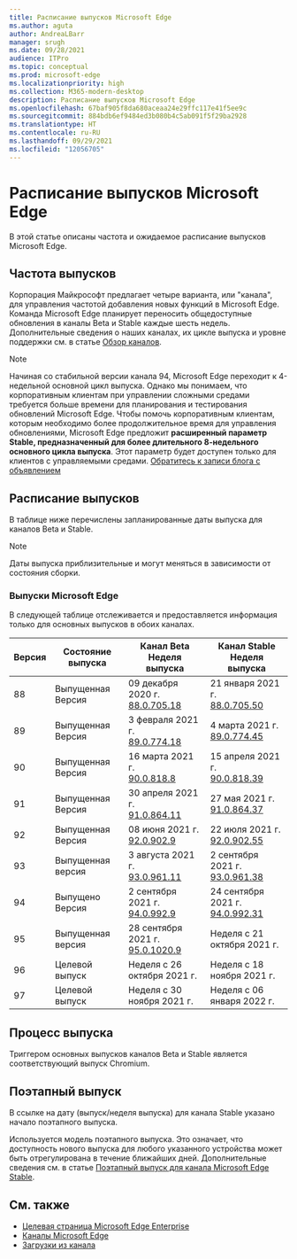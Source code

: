 ```yaml
---
title: Расписание выпусков Microsoft Edge
ms.author: aguta
author: AndreaLBarr
manager: srugh
ms.date: 09/28/2021
audience: ITPro
ms.topic: conceptual
ms.prod: microsoft-edge
ms.localizationpriority: high
ms.collection: M365-modern-desktop
description: Расписание выпусков Microsoft Edge
ms.openlocfilehash: 67baf905f8da680aceaa24e29ffc117e41f5ee9c
ms.sourcegitcommit: 884bdb6ef9484ed3b080b4c5ab091f5f29ba2928
ms.translationtype: HT
ms.contentlocale: ru-RU
ms.lasthandoff: 09/29/2021
ms.locfileid: "12056705"
---
```

# <a name="microsoft-edge-release-schedule"></a>Расписание выпусков Microsoft Edge

В этой статье описаны частота и ожидаемое расписание выпусков Microsoft Edge.

## <a name="release-cadence"></a>Частота выпусков

Корпорация Майкрософт предлагает четыре варианта, или "канала", для управления частотой добавления новых функций в Microsoft Edge. Команда Microsoft Edge планирует переносить общедоступные обновления в каналы Beta и Stable каждые шесть недель. Дополнительные сведения о наших каналах, их цикле выпуска и уровне поддержки см. в статье [Обзор каналов](./microsoft-edge-channels.md#channel-overview).

> [!NOTE]
> Начиная со стабильной версии канала 94, Microsoft Edge переходит к 4-недельной основной цикл выпуска. Однако мы понимаем, что корпоративным клиентам при управлении сложными средами требуется больше времени для планирования и тестирования обновлений Microsoft Edge. Чтобы помочь корпоративным клиентам, которым необходимо более продолжительное время для управления обновлениями, Microsoft Edge предложит **расширенный параметр Stable, предназначенный для более длительного 8-недельного основного цикла выпуска**. Этот параметр будет доступен только для клиентов с управляемыми средами. [Обратитесь к записи блога с объявлением](https://blogs.windows.com/msedgedev/2021/07/15/opt-in-extended-stable-release-cycle/)

## <a name="release-schedule"></a>Расписание выпусков

В таблице ниже перечислены запланированные даты выпуска для каналов Beta и Stable.

> [!NOTE]
> Даты выпуска приблизительные и могут меняться в зависимости от состояния сборки.

### <a name="microsoft-edge-releases"></a>Выпуски Microsoft Edge

В следующей таблице отслеживается и предоставляется информация только для основных выпусков в обоих каналах.

| Версия | Состояние выпуска | Канал Beta<br>Неделя выпуска | Канал Stable<br>Неделя выпуска |
|---------|-----|------|--------|
| 88 | Выпущенная<br>Версия | 09 декабря 2020 г.<br>[88.0.705.18](/deployedge/microsoft-edge-relnote-archive-beta-channel#version-88070518-december-9) | 21 января 2021 г.<br>[88.0.705.50](/deployedge/microsoft-edge-relnote-archive-stable-channel#version-88070550-january-21)|
| 89 | Выпущенная<br>Версия | 3 февраля 2021 г.<br>[89.0.774.18](/deployedge/microsoft-edge-relnote-beta-channel#version-89077423-february-8) | 4 марта 2021 г.<br>[89.0.774.45](/deployedge/microsoft-edge-relnote-stable-channel#version-89077445-march-4) |
| 90 | Выпущенная<br>Версия | 16 марта 2021 г.<br>[90.0.818.8](/deployedge/microsoft-edge-relnote-beta-channel#version-9008188-march-16) | 15 апреля 2021 г.<BR>[90.0.818.39](/deployedge/microsoft-edge-relnote-stable-channel#version-90081839-april-15) |
| 91 | Выпущенная<br>Версия | 30 апреля 2021 г.<br>[91.0.864.11](/deployedge/microsoft-edge-relnote-beta-channel#version-91086411-april-30) | 27 мая 2021 г.<BR>[91.0.864.37](/deployedge/microsoft-edge-relnote-stable-channel#version-91086437-may-27) |
| 92 | Выпущенная<br>Версия | 08 июня 2021 г.<br>[92.0.902.9](/deployedge/microsoft-edge-relnote-beta-channel#version-9209029-june-08) | 22 июля 2021 г.<BR>[92.0.902.55](/deployedge/microsoft-edge-relnote-stable-channel#version-92090255-july-22) |
| 93 | Выпущенная<br>версия | 3 августа 2021 г.<br>[93.0.961.11](/deployedge/microsoft-edge-relnote-beta-channel#version-93096111-August-03) | 2 сентября 2021 г.<BR>[93.0.961.38](/deployedge/microsoft-edge-relnote-stable-channel#version-93096138-September-02) |
| 94 | Выпущено<br>Версия | 2 сентября 2021 г.<br>[94.0.992.9](/deployedge/microsoft-edge-relnote-beta-channel#version-9409929-September-02) | 24 сентября 2021 г.<BR>[94.0.992.31](/deployedge/microsoft-edge-relnote-stable-channel#version-94099231-September-24) |
| 95 | Выпущенная<br>версия | 28 сентября 2021 г.<br>[95.0.1020.9](/deployedge/microsoft-edge-relnote-beta-channel#version-95010209-September-28) | Неделя с 21 октября 2021 г. |
| 96 | Целевой выпуск | Неделя с 26 октября 2021 г. | Неделя с 18 ноября 2021 г. |
| 97 | Целевой выпуск | Неделя с 30 ноября 2021 г. | Неделя с 06 января 2022 г. |

## <a name="release-process"></a>Процесс выпуска

Триггером основных выпусков каналов Beta и Stable является соответствующий выпуск Chromium.

## <a name="progressive-rollouts"></a>Поэтапный выпуск

В ссылке на дату (выпуск/неделя выпуска) для канала Stable указано начало поэтапного выпуска.

Используется модель поэтапного выпуска. Это означает, что доступность нового выпуска для любого указанного устройства может быть отрегулирована в течение ближайших дней. Дополнительные сведения см. в статье [Поэтапный выпуск для канала Microsoft Edge Stable](/deployedge/microsoft-edge-update-progressive-rollout).

## <a name="see-also"></a>См. также

- [Целевая страница Microsoft Edge Enterprise](https://aka.ms/EdgeEnterprise)
- [Каналы Microsoft Edge](/deployedge/microsoft-edge-channels)
- [Загрузки из канала](https://www.microsoft.com/edge/business/download)
